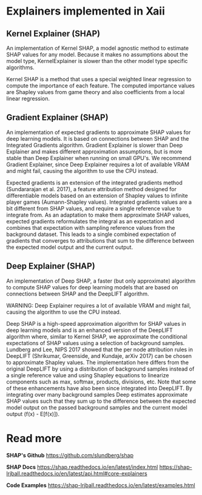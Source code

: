 # Explainers implemented in Xaii

## Kernel Explainer (SHAP)

An implementation of Kernel SHAP, a model agnostic method to estimate SHAP values for any model. Because it makes no assumptions about the model type, KernelExplainer is slower than the other model type specific algorithms.

Kernel SHAP is a method that uses a special weighted linear regression to compute the importance of each feature. The computed importance values are Shapley values from game theory and also coefficients from a local linear regression.

## Gradient Explainer (SHAP)

An implementation of expected gradients to approximate SHAP values for deep learning models. It is based on connections between SHAP and the Integrated Gradients algorithm. Gradient Explainer is slower than Deep Explainer and makes different approximation assumptions, but is more stable than Deep Explainer when running on small GPU's. We recommend Gradient Explainer, since Deep Explainer requires a lot of available VRAM and might fail, causing the algorithm to use the CPU instead.

Expected gradients is an extension of the integrated gradients method (Sundararajan et al. 2017), a feature attribution method designed for differentiable models based on an extension of Shapley values to infinite player games (Aumann-Shapley values). Integrated gradients values are a bit different from SHAP values, and require a single reference value to integrate from. As an adaptation to make them approximate SHAP values, expected gradients reformulates the integral as an expectation and combines that expectation with sampling reference values from the background dataset. This leads to a single combined expectation of gradients that converges to attributions that sum to the difference between the expected model output and the current output.

## Deep Explainer (SHAP)

An implementation of Deep SHAP, a faster (but only approximate) algorithm to compute SHAP values for deep learning models that are based on connections between SHAP and the DeepLIFT algorithm.

WARNING: Deep Explainer requires a lot of available VRAM and might fail, causing the algorithm to use the CPU instead.

Deep SHAP is a high-speed approximation algorithm for SHAP values in deep learning models and is an enhanced version of the DeepLIFT algorithm where, similar to Kernel SHAP, we approximate the conditional expectations of SHAP values using a selection of background samples. Lundberg and Lee, NIPS 2017 showed that the per node attribution rules in DeepLIFT (Shrikumar, Greenside, and Kundaje, arXiv 2017) can be chosen to approximate Shapley values. The implementation here differs from the original DeepLIFT by using a distribution of background samples instead of a single reference value and using Shapley equations to linearize components such as max, softmax, products, divisions, etc. Note that some of these enhancements have also been since integrated into DeepLIFT. By integrating over many background samples Deep estimates approximate SHAP values such that they sum up to the difference between the expected model output on the passed background samples and the current model output (f(x) - E[f(x)]).

# Read more
**SHAP's Github**
https://github.com/slundberg/shap

**SHAP Docs**
https://shap.readthedocs.io/en/latest/index.html
https://shap-lrjball.readthedocs.io/en/latest/api.html#core-explainers

**Code Examples**
https://shap-lrjball.readthedocs.io/en/latest/examples.html